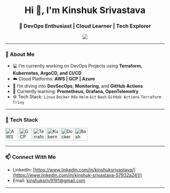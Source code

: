 <h1 align="center">Hi 👋, I'm Kinshuk Srivastava</h1>
<h3 align="center">🚀 DevOps Enthusiast | Cloud Learner | Tech Explorer</h3>

<p align="center">
  <img src="https://readme-typing-svg.herokuapp.com?center=true&lines=Always+learning+new+techs;Passionate+about+DevOps+%26+Cloud;I+break+things+to+fix+them+better!" />
</p>

---

### 🌟 About Me

- 💻 I’m currently working on DevOps Projects using **Terraform, Kubernetes, ArgoCD, and CI/CD**
- ☁️ Cloud Platforms: **AWS | GCP | Azure**
- 🔐 I’m diving into **DevSecOps**, **Monitoring**, and **GitHub Actions**
- 🧠 Currently learning: **Prometheus, Grafana, OpenTelemetry**
- ⚙️ Tech Stack:
  `Linux` `Docker` `K8s` `Helm` `Git` `Bash` `GitHub Actions` `Terraform` `Trivy`

---

### 🔧 Tech Stack

<p align="left">
  <img src="https://cdn.jsdelivr.net/gh/devicons/devicon/icons/amazonwebservices/amazonwebservices-original.svg" width="40" height="40" alt="AWS" />
  <img src="https://cdn.jsdelivr.net/gh/devicons/devicon/icons/googlecloud/googlecloud-original.svg" width="40" height="40" alt="GCP" />
  <img src="https://cdn.jsdelivr.net/gh/devicons/devicon/icons/terraform/terraform-original.svg" width="40" height="40" alt="Terraform" />
  <img src="https://cdn.jsdelivr.net/gh/devicons/devicon/icons/kubernetes/kubernetes-plain.svg" width="40" height="40" alt="Kubernetes" />
  <img src="https://cdn.jsdelivr.net/gh/devicons/devicon/icons/docker/docker-original.svg" width="40" height="40" alt="Docker" />
  <img src="https://cdn.jsdelivr.net/gh/devicons/devicon/icons/bash/bash-original.svg" width="40" height="40" alt="Bash" />
</p>

---



### 📫 Connect With Me

- LinkedIn: [https://www.linkedin.com/in/kinshuksrivastava/](https://www.linkedin.com/in/kinshuk-srivastava-57932a241/)
- Email: kinshuksriv9191@gmail.com

---



